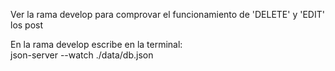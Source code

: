 Ver la rama develop para comprovar el funcionamiento de 'DELETE' y 'EDIT' los post

En la rama develop escribe en la terminal:    
              json-server --watch ./data/db.json  

